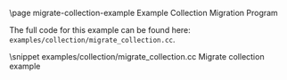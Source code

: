 \page migrate-collection-example Example Collection Migration Program

The full code for this example can be found here:
`examples/collection/migrate_collection.cc`.

\snippet examples/collection/migrate_collection.cc Migrate collection example
